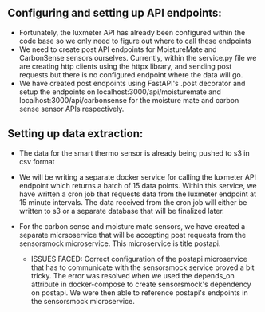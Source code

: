 ## Configuring and setting up API endpoints:
* Fortunately, the luxmeter API has already been configured within the code base so we only need to figure out where to call these endpoints
* We need to create post API endpoints for MoistureMate and CarbonSense sensors ourselves. Currently, within the service.py file we are creating http 
clients using the httpx library, and sending post requests but there is no configured endpoint where the data 
	  will go. 
* We have created post endpoints using FastAPI's .post decorator and setup the endpoints on localhost:3000/api/moisturemate and localhost:3000/api/carbonsense 
	  for the moisture mate and carbon sense sensor APIs respectively.



## Setting up data extraction:
* The data for the smart thermo sensor is already being pushed to s3 in csv format
* We will be writing a separate docker service for calling the luxmeter API endpoint which returns a batch of 15 data points. Within this service, we have written a cron job that
	  requests data from the luxmeter endpoint at 15 minute intervals. The data received from the cron job will either be written to s3 or a separate database that will be finalized
	  later.

* For the carbon sense and moisture mate sensors, we have created a separate micrsoservice that will be accepting post requests from the sensorsmock microservice. This microservice is 
title postapi. 
   * ISSUES FACED: Correct configuration of the postapi microservice that has to communicate with the sensorsmock service proved a bit tricky. The error was resolved when we used 
	  		   the depends_on attribute in docker-compose to create sensorsmock's dependency on postapi. We were then able to reference postapi's endpoints in the sensorsmock 
	  		   microservice.
	  		   
	  		   
	  		   
	  
	  
	  
	  
	  
	




	


	
	  
	  
	
	
